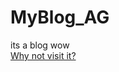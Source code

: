 # MyBlog_AG
its a blog wow <br>
<a href="https://andrehasgit.github.io/MyBlog_AG/Blog.html">Why not visit it?</a>
